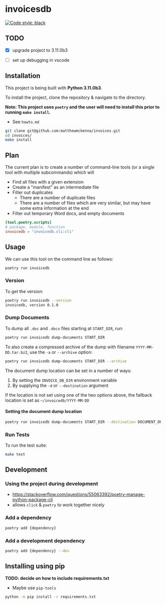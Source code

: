 # invoicesdb

[![Code style: black](https://img.shields.io/badge/code%20style-black-000000.svg)](https://github.com/psf/black)

## TODO

- [x] upgrade project to 3.11.0b3
- [ ] set up debugging in vscode


## Installation

This project is being built with **Python 3.11.0b3**.

To install the project, clone the repository & navigate to the directory.

**Note: This project uses `poetry` and the user will need to install this prior to running `make install`.**
  - See `howto.md`

```zsh
git clone git@github.com:matthewmckenna/invoices.git
cd invoices/
make install
```

## Plan

The current plan is to create a number of command-line tools (or a single tool with multiple subcommands) which will
  - Find all files with a given extension
  - Create a "manifest" as an intermediate file
  - Filter out duplicates
    - There are a number of duplicate files
    - There are a number of files which are very similar, but may have some extra information at the end
  - Filter out temporary Word docs, and empty documents

```toml
[tool.poetry.scripts]
# package, module, function
invoicedb = "invoicedb.cli:cli"
```

## Usage

We can use this tool on the command line as follows:

```zsh
poetry run invoicedb
```

### Version

To get the version:

```zsh
poetry run invoicedb --version
invoicedb, version 0.1.0
```


### Dump Documents

To dump all `.doc` and `.docx` files starting at `START_DIR`, run:


```zsh
poetry run invoicedb dump-documents START_DIR
```

To also create a compressed archive of the dump with filename `YYYY-MM-DD.tar.bz2`, use the `-a` or `--archive` option:

```zsh
poetry run invoicedb dump-documents START_DIR --archive
```

The document dump location can be set in a number of ways:

1. By setting the `INVOICE_DB_DIR` environment variable
2. By supplying the `-d` or `--destination` argument

If the location is not set using one of the two options above, the fallback location is set as `~/invoicedb/YYYY-MM-DD`

#### Setting the document dump location

```zsh
poetry run invoicedb dump-documents START_DIR --destination DOCUMENT_DUMP_LOCATION
```


### Run Tests

To run the test suite:

```zsh
make test
```

## Development

### Using the project during development

- <https://stackoverflow.com/questions/55063392/poetry-manage-python-package-cli>
- allows `click` & `poetry` to work together nicely

### Add a dependency

```zsh
poetry add {dependency}
```

### Add a development dependency

```zsh
poetry add {dependency} --dev
```

## Installing using pip

**TODO: decide on how to include requirements.txt**
  - Maybe use `pip-tools`

```zsh
python -m pip install -r requirements.txt
```

